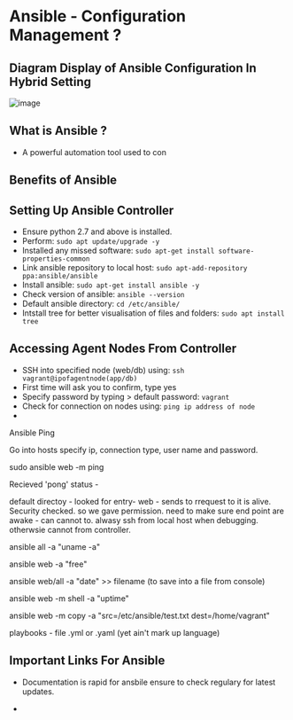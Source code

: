 # Ansible - Configuration Management ?

## Diagram Display of Ansible Configuration In Hybrid Setting

![image](https://user-images.githubusercontent.com/97620055/188432069-1eca356a-9bc1-41c2-9fcc-0b707825a4ff.png)


## What is Ansible ?
- A powerful automation tool used to con

## Benefits of Ansible


## Setting Up Ansible Controller 

- Ensure python 2.7 and above is installed. 
- Perform: `sudo apt update/upgrade -y` 
- Installed any missed software: `sudo apt-get install software-properties-common`
- Link ansible repository to local host: `sudo apt-add-repository ppa:ansible/ansible`
- Install ansible: `sudo apt-get install ansible -y`
- Check version of ansible: `ansible --version`
- Default ansible directory: `cd /etc/ansible/`
- Intstall tree for better visualisation of files and folders: `sudo apt install tree`

## Accessing Agent Nodes From Controller
  
- SSH into specified node (web/db) using: `ssh vagrant@ipofagentnode(app/db)`
- First time will ask you to confirm, type yes
- Specify password by typing > default password: `vagrant`
- Check for connection on nodes using: `ping ip address of node`
- 


Ansible Ping

Go into hosts specify ip, connection type, user name and password. 

sudo ansible web -m ping 

Recieved 'pong' status - 


default directoy - looked for entry- web - sends to rrequest to it is alive. Security checked. so we gave permission.
need to make sure end point are awake - can cannot to.
alwasy ssh from local host when debugging. otherwsie cannot from controller.

ansible all -a "uname -a"

ansible web -a "free"

ansible web/all -a "date" >> filename (to save into a file from console)

ansible web -m shell -a "uptime"

ansible web -m copy -a "src=/etc/ansible/test.txt dest=/home/vagrant"

playbooks - file .yml or .yaml  (yet ain't mark up language)

## Important Links For Ansible

* Documentation is rapid for ansbile ensure to check regulary for latest updates. 
  
- 